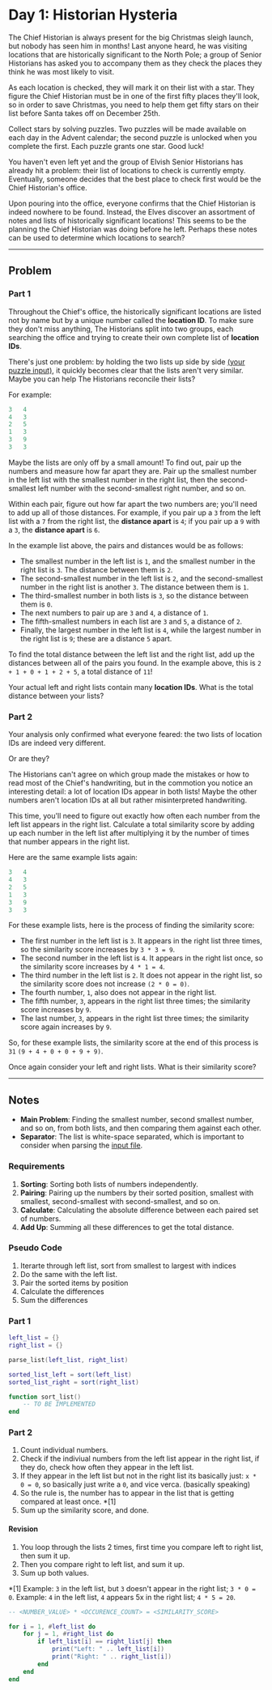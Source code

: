 # Day 1: Historian Hysteria

The Chief Historian is always present for the big Christmas sleigh launch, but nobody has seen him in months! Last anyone heard, he was visiting locations that are historically significant to the North Pole; a group of Senior Historians has asked you to accompany them as they check the places they think he was most likely to visit.

As each location is checked, they will mark it on their list with a star. They figure the Chief Historian must be in one of the first fifty places they'll look, so in order to save Christmas, you need to help them get fifty stars on their list before Santa takes off on December 25th.

Collect stars by solving puzzles. Two puzzles will be made available on each day in the Advent calendar; the second puzzle is unlocked when you complete the first. Each puzzle grants one star. Good luck!

You haven't even left yet and the group of Elvish Senior Historians has already hit a problem: their list of locations to check is currently empty. Eventually, someone decides that the best place to check first would be the Chief Historian's office.

Upon pouring into the office, everyone confirms that the Chief Historian is indeed nowhere to be found. Instead, the Elves discover an assortment of notes and lists of historically significant locations! This seems to be the planning the Chief Historian was doing before he left. Perhaps these notes can be used to determine which locations to search?

---
## Problem

### Part 1

Throughout the Chief's office, the historically significant locations are listed not by name but by a unique number called the **location ID**. To make sure they don't miss anything, The Historians split into two groups, each searching the office and trying to create their own complete list of **location IDs**.

There's just one problem: by holding the two lists up side by side [(your puzzle input)](./historian-histeria-input.txt), it quickly becomes clear that the lists aren't very similar. Maybe you can help The Historians reconcile their lists?

For example:

```lua
3   4
4   3
2   5
1   3
3   9
3   3
```

Maybe the lists are only off by a small amount! To find out, pair up the numbers and measure how far apart they are. Pair up the smallest number in the left list with the smallest number in the right list, then the second-smallest left number with the second-smallest right number, and so on.

Within each pair, figure out how far apart the two numbers are; you'll need to add up all of those distances. For example, if you pair up a `3` from the left list with a `7` from the right list, the **distance apart** is `4`; if you pair up a `9` with a `3`, the **distance apart** is `6`.

In the example list above, the pairs and distances would be as follows:

- The smallest number in the left list is `1`, and the smallest number in the right list is `3`. The distance between them is `2`.
- The second-smallest number in the left list is `2`, and the second-smallest number in the right list is another `3`. The distance between them is `1`.
- The third-smallest number in both lists is `3`, so the distance between them is `0`.
- The next numbers to pair up are `3` and `4`, a distance of `1`.
- The fifth-smallest numbers in each list are `3` and `5`, a distance of `2`.
- Finally, the largest number in the left list is `4`, while the largest number in the right list is `9`; these are a distance `5` apart.

To find the total distance between the left list and the right list, add up the distances between all of the pairs you found. In the example above, this is `2 + 1 + 0 + 1 + 2 + 5`, a total distance of `11`!

Your actual left and right lists contain many **location IDs**. What is the total distance between your lists?

### Part 2

Your analysis only confirmed what everyone feared: the two lists of location IDs are indeed very different.

Or are they?

The Historians can't agree on which group made the mistakes or how to read most of the Chief's handwriting, but in the commotion you notice an interesting detail: a lot of location IDs appear in both lists! Maybe the other numbers aren't location IDs at all but rather misinterpreted handwriting.

This time, you'll need to figure out exactly how often each number from the left list appears in the right list. Calculate a total similarity score by adding up each number in the left list after multiplying it by the number of times that number appears in the right list.

Here are the same example lists again:

```lua
3   4
4   3
2   5
1   3
3   9
3   3
```
For these example lists, here is the process of finding the similarity score:

- The first number in the left list is `3`. It appears in the right list three times, so the similarity score increases by `3 * 3 = 9`.
- The second number in the left list is `4`. It appears in the right list once, so the similarity score increases by `4 * 1 = 4`.
- The third number in the left list is `2`. It does not appear in the right list, so the similarity score does not increase `(2 * 0 = 0)`.
- The fourth number, `1`, also does not appear in the right list.
- The fifth number, `3`, appears in the right list three times; the similarity score increases by `9`.
- The last number, `3`, appears in the right list three times; the similarity score again increases by `9`.

So, for these example lists, the similarity score at the end of this process is `31` `(9 + 4 + 0 + 0 + 9 + 9)`.

Once again consider your left and right lists. What is their similarity score?

---
## Notes

- **Main Problem**: Finding the smallest number, second smallest number, and so on, from both lists, and then comparing them against each other.
- **Separator**: The list is white-space separated, which is important to consider when parsing the [input file](./historian-histeria-input.txt).

### Requirements

1. **Sorting**: Sorting both lists of numbers independently.
2. **Pairing**: Pairing up the numbers by their sorted position, smallest with smallest, second-smallest with second-smallest, and so on.
3. **Calculate**: Calculating the absolute difference between each paired set of numbers.
4. **Add Up**: Summing all these differences to get the total distance.

### Pseudo Code

1. Iterarte through left list, sort from smallest to largest with indices
2. Do the same with the left list.
3. Pair the sorted items by position
4. Calculate the differences
5. Sum the differences

### Part 1

```lua
left_list = {}
right_list = {}

parse_list(left_list, right_list)

sorted_list_left = sort(left_list)
sorted_list_right = sort(right_list)

function sort_list()
    -- TO BE IMPLEMENTED
end
```

### Part 2

1. Count individual numbers.
2. Check if the indiviual numbers from the left list appear in the right list, if they do, check how often they appear in the left list.
3. If they appear in the left list but not in the right list its basically just: `x * 0 = 0`, so basically just write a `0`, and vice verca. (basically speaking)
4. So the rule is, the number has to appear in the list that is getting compared at least once. *[1] 
5. Sum up the similarity score, and done.

#### Revision

1. You loop through the lists 2 times, first time you compare left to right list, then sum it up.
2. Then you compare right to left list, and sum it up.
3. Sum up both values.

*[1]
Example: `3` in the left list, but `3` doesn't appear in the right list; `3 * 0 = 0`.
Example: `4` in the left list, `4` appears 5x in the right list; `4 * 5 = 20`.

```lua
-- <NUMBER_VALUE> * <OCCURENCE_COUNT> = <SIMILARITY_SCORE>

for i = 1, #left_list do
    for j = 1, #right_list do
        if left_list[i] == right_list[j] then
            print("Left: " .. left_list[i])
            print("Right: " .. right_list[i])
        end
    end
end

```